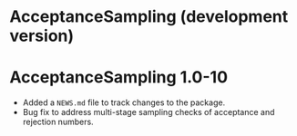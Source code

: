 # AcceptanceSampling (development version)

# AcceptanceSampling 1.0-10

* Added a `NEWS.md` file to track changes to the package.
* Bug fix to address multi-stage sampling checks of acceptance and rejection numbers.
